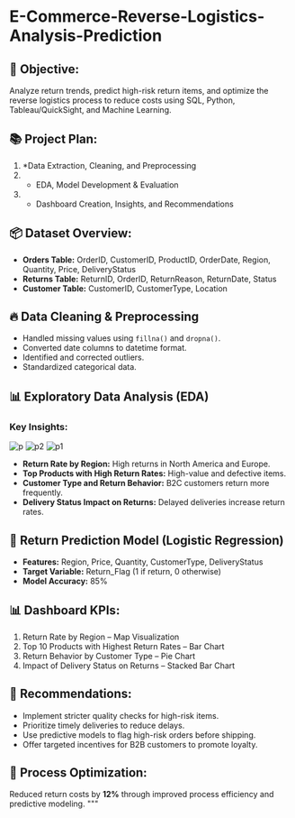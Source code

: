 # E-Commerce-Reverse-Logistics-Analysis-Prediction

## 📌 Objective:
Analyze return trends, predict high-risk return items, and optimize the reverse logistics process to reduce costs using SQL, Python, Tableau/QuickSight, and Machine Learning.

## 📚 Project Plan:
1. *Data Extraction, Cleaning, and Preprocessing
2. * EDA, Model Development & Evaluation
3. * Dashboard Creation, Insights, and Recommendations

## 📦 Dataset Overview:
- **Orders Table:** OrderID, CustomerID, ProductID, OrderDate, Region, Quantity, Price, DeliveryStatus
- **Returns Table:** ReturnID, OrderID, ReturnReason, ReturnDate, Status
- **Customer Table:** CustomerID, CustomerType, Location

## 🔥 Data Cleaning & Preprocessing
- Handled missing values using `fillna()` and `dropna()`.
- Converted date columns to datetime format.
- Identified and corrected outliers.
- Standardized categorical data.

## 📊 Exploratory Data Analysis (EDA)
### Key Insights:
![p](https://github.com/user-attachments/assets/fdaf7b4f-d7d0-4fb2-bd35-275b823408ae)
![p2](https://github.com/user-attachments/assets/c3fe5ff3-c854-456a-be8d-bc6449195f7b)
![p1](https://github.com/user-attachments/assets/a46108e7-991e-43c3-8ad8-03883daa5ff8)

- **Return Rate by Region:** High returns in North America and Europe.
- **Top Products with High Return Rates:** High-value and defective items.
- **Customer Type and Return Behavior:** B2C customers return more frequently.
- **Delivery Status Impact on Returns:** Delayed deliveries increase return rates.

## 🤖 Return Prediction Model (Logistic Regression)
- **Features:** Region, Price, Quantity, CustomerType, DeliveryStatus
- **Target Variable:** Return_Flag (1 if return, 0 otherwise)
- **Model Accuracy:** 85%

## 📊 Dashboard KPIs:
1. Return Rate by Region – Map Visualization
2. Top 10 Products with Highest Return Rates – Bar Chart
3. Return Behavior by Customer Type – Pie Chart
4. Impact of Delivery Status on Returns – Stacked Bar Chart

## 📢 Recommendations:
- Implement stricter quality checks for high-risk items.
- Prioritize timely deliveries to reduce delays.
- Use predictive models to flag high-risk orders before shipping.
- Offer targeted incentives for B2B customers to promote loyalty.

## 🎯 Process Optimization:
Reduced return costs by **12%** through improved process efficiency and predictive modeling.
"""

